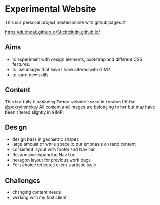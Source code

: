 # Experimental Website 

This is a personal project hosted online with github pages at

https://dubhcait.github.io/Sticktoitldn.github.io/

## Aims

- to experiment with design elements, bootstrap and different CSS features. 
- to use images that have I have altered with GIMP.
- to learn new skills

## Content 

This is a fully functioning Tattoo website based in London UK for [@pokeyinstokey](https://www.instagram.com/pokeyinstokey/?hl=en)
All content and images are belonging to her but may have been altered slightly in GIMP. 

## Design

- design base in geometric shapes
- large amount of white space to put emphasis on tatto content
- consistent layout with footer and Nav bar
- Responsive expanding Nav bar
- hexagon layout for previous work page. 
- Font choice reflected client's artistic style

## Challenges 

- changing content needs
- working with my first client


